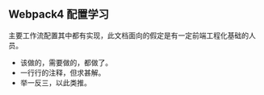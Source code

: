 ## Webpack4 配置学习

主要工作流配置其中都有实现，此文档面向的假定是有一定前端工程化基础的人员。

- 该做的，需要做的，都做了。
- 一行行的注释，但求甚解。
- 举一反三，以此类推。

